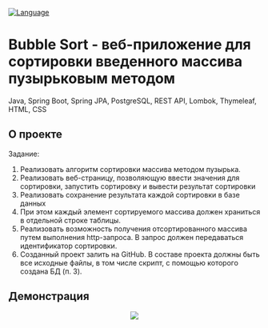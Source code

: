 [![Language](https://img.shields.io/badge/Language-English-blue.svg)](README.en-EN.md)

# Bubble Sort - веб-приложение для сортировки введенного массива пузырьковым методом
Java, Spring Boot, Spring JPA, PostgreSQL, REST API, Lombok, Thymeleaf, HTML, CSS

## О проекте
Задание:
1. Реализовать алгоритм сортировки массива методом пузырька.
2. Реализовать веб-страницу, позволяющую ввести значения для сортировки, запустить
   сортировку и вывести результат сортировки
3. Реализовать сохранение результата каждой сортировки в базе данных
4. При этом каждый элемент сортируемого массива должен храниться в отдельной
   строке таблицы.
5. Реализовать возможность получения отсортированного массива путем выполнения
   http-запроса. В запрос должен передаваться идентификатор сортировки.
6. Созданный проект залить на GitHub. В составе проекта должны быть все исходные
   файлы, в том числе скрипт, с помощью которого создана БД (п. 3).

## Демонстрация
<p align="center">
  <img src="https://github.com/nvvoronkov/bubble-sorte/blob/master/demonstration.gif?raw=true" />
</p>
